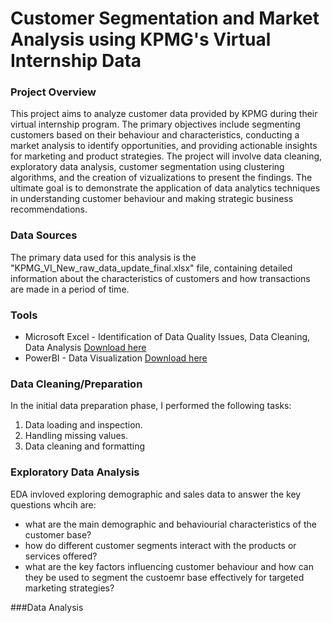 # Customer Segmentation and Market Analysis using KPMG's Virtual Internship Data

### Project Overview

This project aims to analyze customer data provided by KPMG during their virtual internship program. The primary objectives include segmenting customers based on their behaviour and characteristics, conducting a market analysis to identify opportunities, and providing actionable insights for marketing and product strategies. The project will involve data cleaning, exploratory data analysis, customer segmentation using clustering algorithms, and the creation of vizualizations to present the findings. The ultimate goal is to demonstrate the application of data analytics techniques in understanding customer behaviour and making strategic business recommendations. 

### Data Sources 

The primary data used for this analysis is the "KPMG_VI_New_raw_data_update_final.xlsx" file, containing detailed information about the characteristics of customers and how transactions are made in a period of time.

### Tools

- Microsoft Excel - Identification of Data Quality Issues, Data Cleaning, Data Analysis [Download here](https://microsoft.com/excel)
- PowerBI - Data Visualization [Download here](https://powerbi.microsoft.com/)

### Data Cleaning/Preparation

In the initial data preparation phase, I performed the following tasks:
1. Data loading and inspection.
2. Handling missing values.
3. Data cleaning and formatting

### Exploratory Data Analysis

EDA invloved exploring demographic and sales data to answer the key questions whcih are:

- what are the main demographic and behaviourial characteristics of the customer base?
- how do different customer segments interact with the products or services offered?
- what are the key factors influencing customer behaviour and how can they be used to segment the custoemr base effectively for targeted marketing strategies?

###Data Analysis



